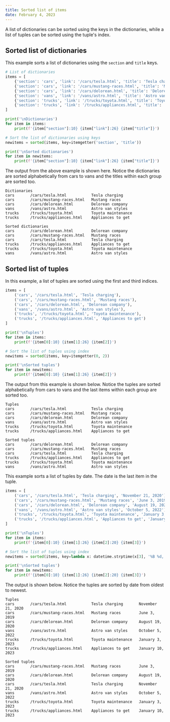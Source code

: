 ```yaml
---
title: Sorted list of items
date: February 4, 2023
---
```


A list of dictionaries can be sorted using the keys in the dictionaries, while a list of tuples can be sorted using the tuple's index.

## Sorted list of dictionaries

This example sorts a list of dictionaries using the `section` and `title` keys.

```python
# List of dictionaries
items = [
    {'section': 'cars', 'link': '/cars/tesla.html', 'title': 'Tesla charging'},
    {'section': 'cars', 'link': '/cars/mustang-races.html', 'title': 'Mustang races'},
    {'section': 'cars', 'link': '/cars/delorean.html', 'title': 'Delorean company'},
    {'section': 'vans', 'link': '/vans/astro.html', 'title': 'Astro van styles'},
    {'section': 'trucks', 'link': '/trucks/toyota.html', 'title': 'Toyota maintenance'},
    {'section': 'trucks', 'link': '/trucks/appliances.html', 'title': 'Appliances to get'}
]

print('\nDictionaries')
for item in items:
    print(f'{item["section"]:10} {item["link"]:26} {item["title"]}')

# Sort the list of dictionaries using keys
newitems = sorted(items, key=itemgetter('section', 'title'))

print('\nSorted dictionaries')
for item in newitems:
    print(f'{item["section"]:10} {item["link"]:26} {item["title"]}')
```

The output from the above example is shown here. Notice the dictionaries are sorted alphabetically from cars to vans and the titles within each group are sorted too.

```
Dictionaries
cars       /cars/tesla.html           Tesla charging
cars       /cars/mustang-races.html   Mustang races
cars       /cars/delorean.html        Delorean company
vans       /vans/astro.html           Astro van styles
trucks     /trucks/toyota.html        Toyota maintenance
trucks     /trucks/appliances.html    Appliances to get

Sorted dictionaries
cars       /cars/delorean.html        Delorean company
cars       /cars/mustang-races.html   Mustang races
cars       /cars/tesla.html           Tesla charging
trucks     /trucks/appliances.html    Appliances to get
trucks     /trucks/toyota.html        Toyota maintenance
vans       /vans/astro.html           Astro van styles
```

## Sorted list of tuples

In this example, a list of tuples are sorted using the first and third indices.

```python
items = [
    ('cars', '/cars/tesla.html', 'Tesla charging'),
    ('cars', '/cars/mustang-races.html', 'Mustang races'),
    ('cars', '/cars/delorean.html', 'Delorean company'),
    ('vans', '/vans/astro.html', 'Astro van styles'),
    ('trucks', '/trucks/toyota.html', 'Toyota maintenance'),
    ('trucks', '/trucks/appliances.html', 'Appliances to get')
]

print('\nTuples')
for item in items:
    print(f'{item[0]:10} {item[1]:26} {item[2]}')

# Sort the list of tuples using index
newitems = sorted(items, key=itemgetter(0, 2))

print('\nSorted tuples')
for item in newitems:
    print(f'{item[0]:10} {item[1]:26} {item[2]}')
```

The output from this example is shown below. Notice the tuples are sorted alphabetically from cars to vans and the last items within each group are sorted too.

```
Tuples
cars       /cars/tesla.html           Tesla charging
cars       /cars/mustang-races.html   Mustang races
cars       /cars/delorean.html        Delorean company
vans       /vans/astro.html           Astro van styles
trucks     /trucks/toyota.html        Toyota maintenance
trucks     /trucks/appliances.html    Appliances to get

Sorted tuples
cars       /cars/delorean.html        Delorean company
cars       /cars/mustang-races.html   Mustang races
cars       /cars/tesla.html           Tesla charging
trucks     /trucks/appliances.html    Appliances to get
trucks     /trucks/toyota.html        Toyota maintenance
vans       /vans/astro.html           Astro van styles
```

This example sorts a list of tuples by date. The date is the last item in the tuple.

```python
items = [
    ('cars', '/cars/tesla.html', 'Tesla charging', 'November 21, 2020'),
    ('cars', '/cars/mustang-races.html', 'Mustang races', 'June 3, 2019'),
    ('cars', '/cars/delorean.html', 'Delorean company', 'August 19, 2020'),
    ('vans', '/vans/astro.html', 'Astro van styles', 'October 5, 2022'),
    ('trucks', '/trucks/toyota.html', 'Toyota maintenance', 'January 3, 2023'),
    ('trucks', '/trucks/appliances.html', 'Appliances to get', 'January 10, 2023')
]

print('\nTuples')
for item in items:
    print(f'{item[0]:10} {item[1]:26} {item[2]:20} {item[3]}')

# Sort the list of tuples using index
newitems = sorted(items, key=lambda x: datetime.strptime(x[3], '%B %d, %Y'))

print('\nSorted tuples')
for item in newitems:
    print(f'{item[0]:10} {item[1]:26} {item[2]:20} {item[3]}')
```

The output is shown below. Notice the tuples are sorted by date from oldest to newest.

```
Tuples
cars       /cars/tesla.html           Tesla charging       November 21, 2020
cars       /cars/mustang-races.html   Mustang races        June 3, 2019
cars       /cars/delorean.html        Delorean company     August 19, 2020
vans       /vans/astro.html           Astro van styles     October 5, 2022
trucks     /trucks/toyota.html        Toyota maintenance   January 3, 2023
trucks     /trucks/appliances.html    Appliances to get    January 10, 2023

Sorted tuples
cars       /cars/mustang-races.html   Mustang races        June 3, 2019
cars       /cars/delorean.html        Delorean company     August 19, 2020
cars       /cars/tesla.html           Tesla charging       November 21, 2020
vans       /vans/astro.html           Astro van styles     October 5, 2022
trucks     /trucks/toyota.html        Toyota maintenance   January 3, 2023
trucks     /trucks/appliances.html    Appliances to get    January 10, 2023
```
